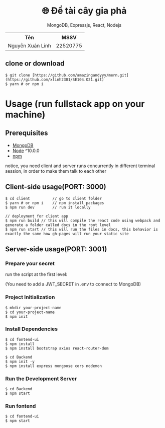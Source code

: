 <h1 align="center">
🌐 Đề tài cây gia phả
</h1>
<p align="center">
MongoDB, Expressjs, React, Nodejs
</p>

<table align="center">
  <tr>
    <th>Tên</th>
    <th>MSSV</th>
  </tr>
  <tr>
    <td>Nguyễn Xuân Linh</td>
    <td>22520775</td>
  </tr>
</table>

## clone or download
```terminal
$ git clone [https://github.com/amazingandyyy/mern.git](https://github.com/xlinh2301/SE104.O21.git)
$ yarn # or npm i
```

# Usage (run fullstack app on your machine)

## Prerequisites
- [MongoDB](https://gist.github.com/nrollr/9f523ae17ecdbb50311980503409aeb3)
- [Node](https://nodejs.org/en/download/) ^10.0.0
- [npm](https://nodejs.org/en/download/package-manager/)

notice, you need client and server runs concurrently in different terminal session, in order to make them talk to each other

## Client-side usage(PORT: 3000)
```terminal
$ cd client          // go to client folder
$ yarn # or npm i    // npm install packages
$ npm run dev        // run it locally

// deployment for client app
$ npm run build // this will compile the react code using webpack and generate a folder called docs in the root level
$ npm run start // this will run the files in docs, this behavior is exactly the same how gh-pages will run your static site
```

## Server-side usage(PORT: 3001)

### Prepare your secret

run the script at the first level:

(You need to add a JWT_SECRET in .env to connect to MongoDB)

### Project Initialization

```terminal
$ mkdir your-project-name
$ cd your-project-name
$ npm init
```
### Install Dependencies
```terminal
$ cd fontend-ui
$ npm install
$ npm install bootstrap axios react-router-dom

$ cd Backend
$ npm init -y
$ npm install express mongoose cors nodemon
```
### Run the Development Server
```terminal
$ cd Backend
$ npm start
```
### Run fontend
```terminal
$ cd fontend-ui
$ npm start
```
